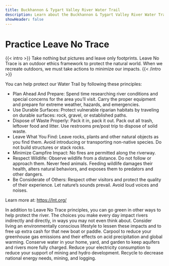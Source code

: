 ```yaml
---
title: Buckhannon & Tygart Valley River Water Trail
description: Learn about the Buckhannon & Tygart Valley River Water Trail leave no trace practices.
showHeader: false
---
```


# Practice Leave No Trace

{{< intro >}}
Take nothing but pictures and leave only footprints. Leave No Trace is an outdoor ethics framework to protect the natural world. When we recreate outdoors, we must take actions to minimize our impacts. 
{{< /intro >}}

You can help protect our Water Trail by following these principles:
- Plan Ahead And Prepare: Spend time researching river conditions and special concerns for the area you’ll visit. Carry the proper equipment and prepare for extreme weather, hazards, and emergencies.
- Use Durable Surfaces: Protect vulnerable riparian habitats by traveling on durable surfaces: rock, gravel, or established paths. 
- Dispose of Waste Properly: Pack it in, pack it out. Pack out all trash, leftover food and litter. Use restrooms pre/post trip to dispose of solid waste. 
- Leave What You Find: Leave rocks, plants and other natural objects as you find them. Avoid introducing or transporting non-native species. Do not build structures or stack rocks. 
- Minimize Campfire Impact: No fires are permitted along the riverway. 
- Respect Wildlife: Observe wildlife from a distance. Do not follow or approach them. Never feed animals. Feeding wildlife damages their health, alters natural behaviors, and exposes them to predators and other dangers.
- Be Considerate of Others: Respect other visitors and protect the quality of their experience. Let nature’s sounds prevail. Avoid loud voices and noises.

Learn more at: https://lnt.org/  

In addition to Leave No Trace principles, you can go green in other ways to help protect the river. The choices you make every day impact rivers indirectly and directly, in ways you may not even think about. Consider living an environmentally conscious lifestyle to lessen these impacts and to free up extra cash for that new boat or paddle. Carpool to reduce your greenhouse gas emissions and their effects on acid precipitation and global warming. Conserve water in your home, yard, and garden to keep aquifers and rivers more fully charged. Reduce your electricity consumption to reduce your support of mining and hydro development. Recycle to decrease national energy needs, mining, and logging.
